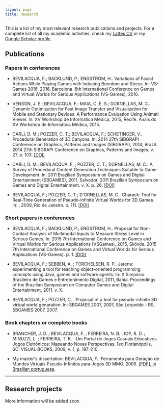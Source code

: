 ```yaml
---
layout: page
title: Research
---
```


This is a list of my most relevant research publications and projects. For a complete list of all my academic activities, check my [Lattes CV](http://lattes.cnpq.br/7744662926303212) or my [Google Scholar profile](https://scholar.google.se/citations?user=GOWYhzwAAAAJ&hl=en&oi=ao).

## Publications

### Papers in conferences

- BEVILACQUA, F.; BACKLUND, P.; ENGSTROM, H.. Variations of Facial Actions While Playing Games with Inducing Boredom and Stress. In: VS-Games 2016, 2016, Barcelona. 8th International Conference on Games and Virtual Worlds for Serious Applications (VS-Games), 2016.

- VENSON, J. E.; BEVILACQUA, F.; MAIA, C. E. S.; DORNELLAS, M. C.. Dynamic Optimization for Fast Image Transfer and Visualization for Mobile and Stationary Devices: A Performance Evaluation Using Animati Viewer. In: XV Workshop de Informática Médica, 2015, Recife. Anais do XV Workshop de Informática Médica, 2015.

- CARLI, D. M.; POZZER, C. T.; BEVILACQUA, F.; SCHETINGER, V.. Procedural Generation of 3D Canyons. In: 2014 27th SIBGRAPI Conference on Graphics, Patterns and Images (SIBGRAPI), 2014, Brazil. 2014 27th SIBGRAPI Conference on Graphics, Patterns and Images. v. 27. p. 103. [[DOI]](http://dx.doi.org/10.1109/SIBGRAPI.2014.41)

- CARLI, D. M.; BEVILACQUA, F. ; POZZER, C. T.; DORNELLAS, M. C.. A Survey of Procedural Content Generation Techniques Suitable to Game Development. In: 2011 Brazilian Symposium on Games and Digital Entertainment (SBGAMES), 2011, Salvador. 2011 Brazilian Symposium on Games and Digital Entertainment. v. X. p. 26. [[DOI]](http://dx.doi.org/10.1109/SBGAMES.2011.15)

- BEVILACQUA, F.; POZZER, C. T.; D'ORNELLAS, M. C.. Charack: Tool for Real-Time Generation of Pseudo-Infinite Virtual Worlds for 3D Games. In: , 2009, Rio de Janeiro. p. 111. [[DOI]](http://dx.doi.org/10.1109/SBGAMES.2009.21)

### Short papers in conferences

- BEVILACQUA, F.; BACKLUND, P.; ENGSTROM, H.. Proposal for Non-Contact Analysis of Multimodal Inputs to Measure Stress Level in Serious Games. In: 2015 7th International Conference on Games and Virtual Worlds for Serious Applications (VSGames), 2015, Skövde. 2015 7th International Conference on Games and Virtual Worlds for Serious Applications (VS-Games). p. 1. [[DOI]](http://dx.doi.org/10.1109/VS-GAMES.2015.7295783)

- BEVILACQUA, F.; SEBBEN, A. ; TORCHELSEN, R. P.. Jarena: experimenting a tool for teaching object-oriented programming concepts using Java, games and software agents. In: X Simpósio Brasileiro de Games e Entretenimento Digital, 2011, Bahia. Proceedings of the Brazilian Symposium on Computer Games and Digital Entertainment, 2011. v. X.

- BEVILACQUA, F.; POZZER, C. . Proposal of a tool for pseudo-infinite 3D virtual world genaration. In: SBGAMES 2007, 2007, São Leopoldo - RS. SBGAMES 2007, 2007.

### Book chapters or complete books

- BRANCHER, J. D. ; BEVILACQUA, F. ; FERREIRA, N. B. ; IOP, R. D. ; MINUZZI, L. ; FERREIRA, T. K. . Um Portal de Jogos Casuais Educativos. Jogos Eletrônicos: Mapeando Novas Perspectivas. 1ed.Florianópolis, SC: VISUAL BOOKS, 2009, v. 1, p. 197-210.

- My master's dissertation: BEVILACQUA, F.. Ferramenta para Geração de Mundos Virtuais Pseudo-Infinitos para Jogos 3D MMO. 2009. [[PDF], in Brazilian portuguese](http://charack.googlecode.com/svn-history/r54/master-thesis/dissertacao.pdf).

___

## Research projects

More information will be added soon.
